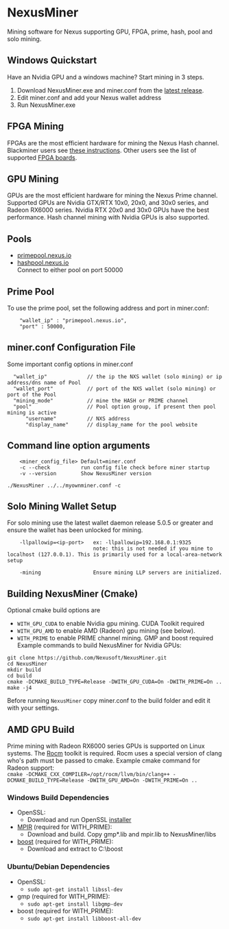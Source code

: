 # NexusMiner

Mining software for Nexus supporting GPU, FPGA, prime, hash, pool and solo mining. 

## Windows Quickstart
Have an Nvidia GPU and a windows machine?  Start mining in 3 steps. 
1. Download NexusMiner.exe and miner.conf from the [latest release](https://github.com/Nexusoft/NexusMiner/releases). 
2. Edit miner.conf and add your Nexus wallet address
3. Run NexusMiner.exe

## FPGA Mining
FPGAs are the most efficient hardware for mining the Nexus Hash channel.  Blackminer users see [these instructions](docs/blackminer_instructions.md).  Other users see the list of supported [FPGA boards](docs/fpga_support.md). 

## GPU Mining
GPUs are the most efficient hardware for mining the Nexus Prime channel.  Supported GPUs are Nvidia GTX/RTX 10x0, 20x0, and 30x0 series, and Radeon RX6000 series.  Nvidia RTX 20x0 and 30x0 GPUs have the best performance.  Hash channel mining with Nvidia GPUs is also supported. 

## Pools
* [primepool.nexus.io](https://primepool.nexus.io)
* [hashpool.nexus.io](http://hashpool.nexus.io)  
Connect to either pool on port 50000

## Prime Pool
To use the prime pool, set the following address and port in miner.conf:
```
    "wallet_ip" : "primepool.nexus.io",
    "port" : 50000,
```

 ## miner.conf Configuration File

  Some important config options in miner.conf

  ```
    "wallet_ip"             // the ip the NXS wallet (solo mining) or ip address/dns name of Pool  
    "wallet_port"           // port of the NXS wallet (solo mining) or port of the Pool  
    "mining_mode"           // mine the HASH or PRIME channel  
    "pool"                  // Pool option group, if present then pool mining is active  
        "username"          // NXS address  
        "display_name"      // display_name for the pool website  
```

## Command line option arguments
```
    <miner_config_file> Default=miner.conf
    -c --check          run config file check before miner startup
    -v --version        Show NexusMiner version
```

  `./NexusMiner ../../myownminer.conf -c`
  
## Solo Mining Wallet Setup
For solo mining use the latest wallet daemon release 5.0.5 or greater and ensure the wallet has been unlocked for mining.

```
    -llpallowip=<ip-port>   ex: -llpallowip=192.168.0.1:9325 
                            note: this is not needed if you mine to localhost (127.0.0.1). This is primarily used for a local-area-network setup

    -mining                 Ensure mining LLP servers are initialized.
```
## Building NexusMiner (Cmake) 
Optional cmake build options are
* `WITH_GPU_CUDA`       to enable Nvidia gpu mining. CUDA Toolkit required
* `WITH_GPU_AMD`        to enable AMD (Radeon) gpu mining (see below). 
* `WITH_PRIME`          to enable PRIME channel mining. GMP and boost required
Example commands to build NexusMiner for Nvidia GPUs: 
```
git clone https://github.com/Nexusoft/NexusMiner.git
cd NexusMiner
mkdir build
cd build
cmake -DCMAKE_BUILD_TYPE=Release -DWITH_GPU_CUDA=On -DWITH_PRIME=On ..
make -j4
```
Before running `NexusMiner` copy miner.conf to the build folder and edit it with your settings.

## AMD GPU Build 
Prime mining with Radeon RX6000 series GPUs is supported on Linux systems.  The [Rocm](https://rocmdocs.amd.com/en/latest/Installation_Guide/Installation_new.html) toolkit is required. Rocm uses a special version of clang who's path must be passed to cmake. Example cmake command for Radeon support:  
`cmake -DCMAKE_CXX_COMPILER=/opt/rocm/llvm/bin/clang++ -DCMAKE_BUILD_TYPE=Release -DWITH_GPU_AMD=On -DWITH_PRIME=On ..`

### Windows Build Dependencies
* OpenSSL: 
    * Download and run OpenSSL [installer](https://slproweb.com/products/Win32OpenSSL.html)
* [MPIR](http://www.mpir.org/) (required for WITH_PRIME):
    * Download and build.  Copy gmp*.lib and mpir.lib to NexusMiner/libs
* [boost](https://www.boost.org/users/download/) (required for WITH_PRIME):
    * Download and extract to C:\boost
### Ubuntu/Debian Dependencies
* OpenSSL:
    * `sudo apt-get install libssl-dev`
* gmp (required for WITH_PRIME):  
    * `sudo apt-get install libgmp-dev`
* boost (required for WITH_PRIME):
    * `sudo apt-get install libboost-all-dev`
